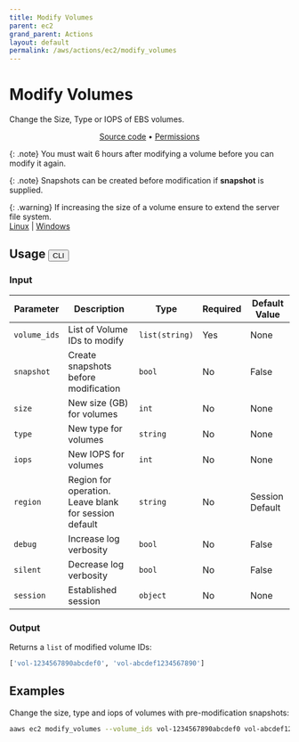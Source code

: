 ```yaml
---
title: Modify Volumes
parent: ec2
grand_parent: Actions
layout: default
permalink: /aws/actions/ec2/modify_volumes
---
```


# Modify Volumes

Change the Size, Type or IOPS of EBS volumes.<br/>

<p align="center">
   <a href="https://github.com/avtomat-hub/avtomat-aws/tree/main/avtomat_aws/ec2/modify_volumes.py">Source code</a> •
   <a href="/aws/permissions/ec2/modify_volumes">Permissions</a>
</p>

{: .note}
You must wait 6 hours after modifying a volume before you can modify it again.

{: .note}
Snapshots can be created before modification if <b>snapshot</b> is supplied.

{: .warning}
If increasing the size of a volume ensure to extend the server file system. <br/>
<a href="https://docs.aws.amazon.com/AWSEC2/latest/UserGuide/recognize-expanded-volume-linux.html" target="_blank">
Linux</a> | <a href="https://docs.aws.amazon.com/AWSEC2/latest/WindowsGuide/recognize-expanded-volume-windows.html" target="_blank">
Windows</a>

## Usage <button id="toggleButton" class="btn fs-3" onclick="toggleTables()">CLI</button>

### Input

| Parameter    | Description                                           | Type           | Required | Default Value   |
|--------------|-------------------------------------------------------|----------------|----------|-----------------|
| `volume_ids` | List of Volume IDs to modify                          | `list(string)` | Yes      | None            |
| `snapshot`   | Create snapshots before modification                  | `bool`         | No       | False           |
| `size`       | New size (GB) for volumes                             | `int`          | No       | None            |
| `type`       | New type for volumes                                  | `string`       | No       | None            |
| `iops`       | New IOPS for volumes                                  | `int`          | No       | None            |
| `region`     | Region for operation. Leave blank for session default | `string`       | No       | Session Default |
| `debug`      | Increase log verbosity                                | `bool`         | No       | False           |
| `silent`     | Decrease log verbosity                                | `bool`         | No       | False           |
| `session`    | Established session                                   | `object`       | No       | None            |                           

### Output

Returns a `list` of modified volume IDs:

```python
['vol-1234567890abcdef0', 'vol-abcdef1234567890']
```

<div markdown="1" id="cli" style="display: block;">

## Examples

Change the size, type and iops of volumes with pre-modification snapshots:

```bash
aaws ec2 modify_volumes --volume_ids vol-1234567890abcdef0 vol-abcdef1234567890 --size 100 --type gp3 --iops 3000
```

</div>

<div markdown="1" id="prog" style="display: none;">

## Examples

Change the size, type and iops of volumes with pre-modification snapshots:

```python
from avtomat_aws import ec2

response = ec2.modify_volumes(volume_ids=["vol-1234567890abcdef0", "vol-abcdef1234567890"],
                              size=100,
                              type="gp3",
                              iops=3000,
                              snapshot=True)
```

</div>

<script>
  function toggleTables() {
    var cli = document.getElementById("cli");
    var prog = document.getElementById("prog");
    var toggleButton = document.getElementById("toggleButton");
    if (cli.style.display === "none") {
      cli.style.display = "block";
      prog.style.display = "none";
      toggleButton.innerHTML = "CLI";
    } else {
      cli.style.display = "none";
      prog.style.display = "block";
      toggleButton.innerHTML = "Programmatic";
    } 
  }
</script>

